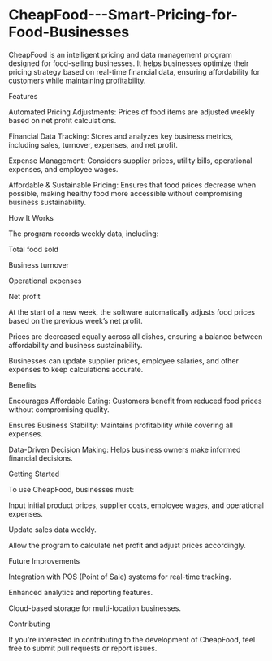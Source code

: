 # CheapFood---Smart-Pricing-for-Food-Businesses
CheapFood is an intelligent pricing and data management program designed for food-selling businesses. It helps businesses optimize their pricing strategy based on real-time financial data, ensuring affordability for customers while maintaining profitability.

Features

Automated Pricing Adjustments: Prices of food items are adjusted weekly based on net profit calculations.

Financial Data Tracking: Stores and analyzes key business metrics, including sales, turnover, expenses, and net profit.

Expense Management: Considers supplier prices, utility bills, operational expenses, and employee wages.

Affordable & Sustainable Pricing: Ensures that food prices decrease when possible, making healthy food more accessible without compromising business sustainability.

How It Works

The program records weekly data, including:

Total food sold

Business turnover

Operational expenses

Net profit

At the start of a new week, the software automatically adjusts food prices based on the previous week’s net profit.

Prices are decreased equally across all dishes, ensuring a balance between affordability and business sustainability.

Businesses can update supplier prices, employee salaries, and other expenses to keep calculations accurate.

Benefits

Encourages Affordable Eating: Customers benefit from reduced food prices without compromising quality.

Ensures Business Stability: Maintains profitability while covering all expenses.

Data-Driven Decision Making: Helps business owners make informed financial decisions.

Getting Started

To use CheapFood, businesses must:

Input initial product prices, supplier costs, employee wages, and operational expenses.

Update sales data weekly.

Allow the program to calculate net profit and adjust prices accordingly.

Future Improvements

Integration with POS (Point of Sale) systems for real-time tracking.

Enhanced analytics and reporting features.

Cloud-based storage for multi-location businesses.

Contributing

If you're interested in contributing to the development of CheapFood, feel free to submit pull requests or report issues.
